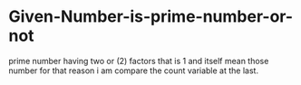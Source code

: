 # Given-Number-is-prime-number-or-not
prime number having two or (2) factors that is 1 and itself mean those number for that reason i am compare the count variable at the last.
